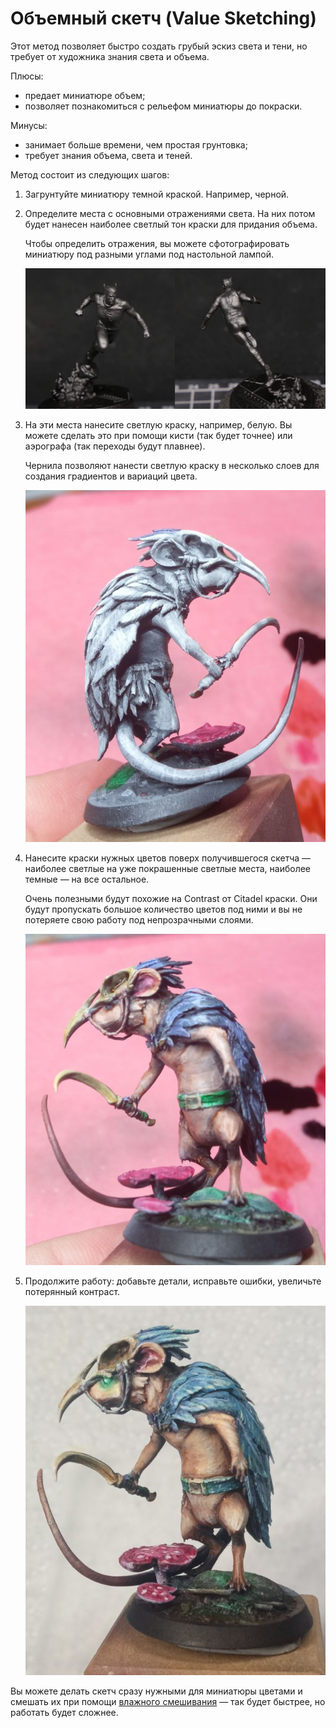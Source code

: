 # Объемный скетч (Value Sketching)

Этот метод позволяет быстро создать грубый эскиз света и тени, но требует от художника знания света и объема.

Плюсы:

- предает миниатюре объем;
- позволяет познакомиться с рельефом миниатюры до покраски.

Минусы:

- занимает больше времени, чем простая грунтовка;
- требует знания объема, света и теней.

Метод состоит из следующих шагов:

1. Загрунтуйте миниатюру темной краской. Например, черной.
2. Определите места с основными отражениями света. На них потом будет нанесен наиболее светлый тон краски для придания объема.
    
    Чтобы определить отражения, вы можете сфотографировать миниатюру под разными углами под настольной лампой.
    
    ![value-sketch-4](../_images/value-sketch-4.png)
    
3. На эти места нанесите светлую краску, например, белую. Вы можете сделать это при помощи кисти (так будет точнее) или аэрографа (так переходы будут плавнее).
    
    Чернила позволяют нанести светлую краску в несколько слоев для создания градиентов и вариаций цвета.
    
    ![value-sketch-1](../_images/value-sketch-1.png)
    
4. Нанесите краски нужных цветов поверх получившегося скетча — наиболее светлые на уже покрашенные светлые места, наиболее темные — на все остальное.
    
    Очень полезными будут похожие на Contrast от Citadel краски. Они будут пропускать большое количество цветов под ними и вы не потеряете свою работу под непрозрачными слоями.
    
    ![value-sketch-2](../_images/value-sketch-2.png)
    
5. Продолжите работу: добавьте детали, исправьте ошибки, увеличьте потерянный контраст.
    
    ![value-sketch-3](../_images/value-sketch-3.png)
    

Вы можете делать скетч сразу нужными для миниатюры цветами и смешать их при помощи [влажного смешивания](wet-blending.md) — так будет быстрее, но работать будет сложнее.